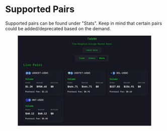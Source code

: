 # Supported Pairs

Supported pairs can be found under "Stats". Keep in mind that certain pairs could be added/deprecated based on the demand.

<figure><img src="../.gitbook/assets/Screenshot 2023-04-21 at 12.35.02 AM.png" alt=""><figcaption></figcaption></figure>
